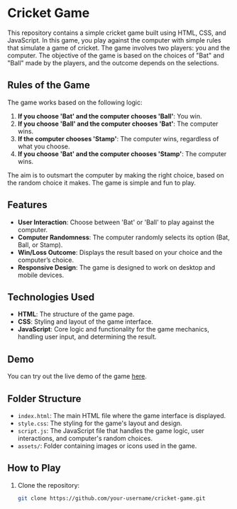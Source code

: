 # Cricket Game

This repository contains a simple cricket game built using HTML, CSS, and JavaScript. In this game, you play against the computer with simple rules that simulate a game of cricket. The game involves two players: you and the computer. The objective of the game is based on the choices of "Bat" and "Ball" made by the players, and the outcome depends on the selections.

## Rules of the Game

The game works based on the following logic:

1. **If you choose 'Bat' and the computer chooses 'Ball'**: You win.
2. **If you choose 'Ball' and the computer chooses 'Bat'**: The computer wins.
3. **If the computer chooses 'Stamp'**: The computer wins, regardless of what you choose.
4. **If you choose 'Bat' and the computer chooses 'Stamp'**: The computer wins.

The aim is to outsmart the computer by making the right choice, based on the random choice it makes. The game is simple and fun to play.

## Features

- **User Interaction**: Choose between 'Bat' or 'Ball' to play against the computer.
- **Computer Randomness**: The computer randomly selects its option (Bat, Ball, or Stamp).
- **Win/Loss Outcome**: Displays the result based on your choice and the computer’s choice.
- **Responsive Design**: The game is designed to work on desktop and mobile devices.

## Technologies Used

- **HTML**: The structure of the game page.
- **CSS**: Styling and layout of the game interface.
- **JavaScript**: Core logic and functionality for the game mechanics, handling user input, and determining the result.

## Demo

You can try out the live demo of the game [here](insert-your-live-demo-link).

## Folder Structure

- `index.html`: The main HTML file where the game interface is displayed.
- `style.css`: The styling for the game's layout and design.
- `script.js`: The JavaScript file that handles the game logic, user interactions, and computer's random choices.
- `assets/`: Folder containing images or icons used in the game.

## How to Play

1. Clone the repository:

   ```bash
   git clone https://github.com/your-username/cricket-game.git

